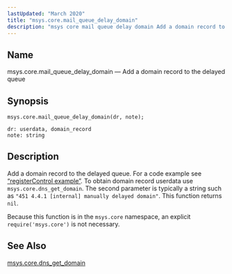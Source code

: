 ```yaml
---
lastUpdated: "March 2020"
title: "msys.core.mail_queue_delay_domain"
description: "msys core mail queue delay domain Add a domain record to the delayed queue msys core mail queue delay domain dr note Add a domain record to the delayed queue For a code example see Example 70 33 register Control example To obtain domain record userdata use msys core dns..."
---
```


<a name="lua.ref.msys.core.mail_queue_delay_domain"></a> 
## Name

msys.core.mail_queue_delay_domain — Add a domain record to the delayed queue

<a name="idp15690640"></a> 
## Synopsis

`msys.core.mail_queue_delay_domain(dr, note);`

```
dr: userdata, domain_record
note: string
```
<a name="idp15693216"></a> 
## Description

Add a domain record to the delayed queue. For a code example see [“registerControl example”](/momentum/4/lua/ref-msys-register-control#lua.ref.msys.registerControl.example). To obtain domain record userdata use `msys.core.dns_get_domain`. The second parameter is typically a string such as `"451 4.4.1 [internal] manually delayed domain"`. This function returns `nil`.

Because this function is in the `msys.core` namespace, an explicit `require('msys.core')` is not necessary.

<a name="idp15698080"></a> 
## See Also

[msys.core.dns_get_domain](/momentum/4/lua/ref-msys-core-dns-get-domain)